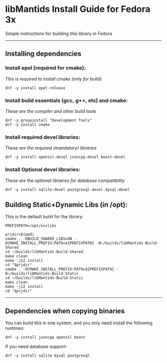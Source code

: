 # libMantids Install Guide for Fedora 3x

Simple instructions for building this library in Fedora

***

## Installing dependencies

### Install epel (required for cmake):
*This is required to install cmake (only for build)*
```
dnf -y install epel-release
```

### Install build essentials (gcc, g++, etc) and cmake:

*These are the compiler and other build tools*

```
dnf -y groupinstall "Development Tools"
dnf -y install cmake
```

### Install required devel libraries:

*These are the required (mandatory) libraries*

```
dnf -y install openssl-devel jsoncpp-devel boost-devel
```

### Install Optional devel libraries:

*These are the optional libraries for database compatibility*

```
dnf -y install sqlite-devel postgresql-devel mysql-devel
```

## Building Static+Dynamic Libs (in /opt):

This is the default build for the library:

```
PREFIXPATH=/opt/osslibs

prjdir=$(pwd)
cmake . -DBUILD_SHARED_LIBS=ON -DCMAKE_INSTALL_PREFIX:PATH=${PREFIXPATH} -B~/builds/libMantids-Build-Shared
cd ~/builds/libMantids-Build-Shared
make clean
make -j12 install
cd "$prjdir"
cmake . -DCMAKE_INSTALL_PREFIX:PATH=${PREFIXPATH} -B~/builds/libMantids-Build-Static
cd ~/builds/libMantids-Build-Static
make clean
make -j12 install
cd "$prjdir"
```


***
## Dependencies when copying binaries

You can build this in one system, and you only need install the following runtimes:

```
dnf -y install jsoncpp openssl boost
```

If you need database support:

```
dnf -y install sqlite mysql postgresql
```




